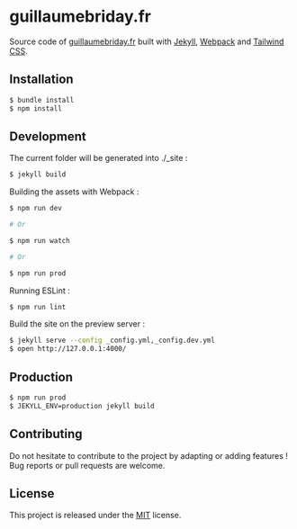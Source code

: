 # guillaumebriday.fr

Source code of [guillaumebriday.fr](https://guillaumebriday.fr) built with [Jekyll](http://jekyllrb.com/), [Webpack](https://webpack.js.org/) and [Tailwind CSS](https://tailwindcss.com/).

## Installation

```bash
$ bundle install
$ npm install
```

## Development

The current folder will be generated into ./_site :
```bash
$ jekyll build
```

Building the assets with Webpack :
```bash
$ npm run dev

# Or

$ npm run watch

# Or

$ npm run prod
```

Running ESLint :
```bash
$ npm run lint
```

Build the site on the preview server :
```bash
$ jekyll serve --config _config.yml,_config.dev.yml
$ open http://127.0.0.1:4000/
```

## Production

```bash
$ npm run prod
$ JEKYLL_ENV=production jekyll build
```

## Contributing

Do not hesitate to contribute to the project by adapting or adding features ! Bug reports or pull requests are welcome.

## License

This project is released under the [MIT](http://opensource.org/licenses/MIT) license.
